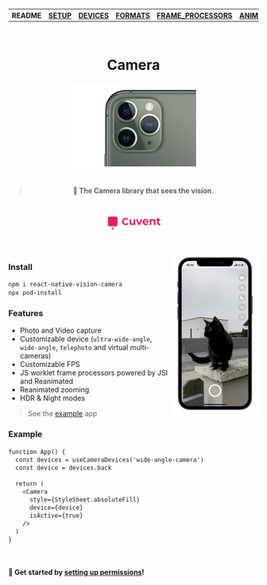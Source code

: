 <table>
<tr>
<th>README</th>
<th><a href="./docs/SETUP.md">SETUP</a></th>
<th><a href="./docs/DEVICES.md">DEVICES</a></th>
<th><a href="./docs/FORMATS.md">FORMATS</a></th>
<th><a href="./docs/FRAME_PROCESSORS.md">FRAME_PROCESSORS</a></th>
<th><a href="./docs/ANIMATED.md">ANIMATED</a></th>
<th><a href="./docs/ERRORS.md">ERRORS</a></th>
</tr>
</table>

<br/>

<h1 align="center">Camera</h1>

<div align="center">
  <img src="img/11.png" width="50%">
  <br />
  <br />
  <blockquote><h4>📸 The Camera library that sees the vision.</h4></blockquote>
  <br />
  <!-- <a href="https://github.com/mrousavy?tab=followers"><img src="https://img.shields.io/github/followers/mrousavy?label=Follow%20%40mrousavy&style=social"></a>
  <br />
  <a href="https://twitter.com/mrousavy"><img src="https://img.shields.io/twitter/follow/mrousavy?label=Follow%20%40mrousavy&style=social"></a>
  <br /> -->
  <a href="https://cuvent.com"><img height=40 src="./img/cuvent-logo-text.svg"></a>
</div>

<br/>
<br/>

<div>
  <img align="right" width="35%" src="./img/example.png">
</div>

### Install

```sh
npm i react-native-vision-camera
npx pod-install
```

### Features

* Photo and Video capture
* Customizable device (`ultra-wide-angle`, `wide-angle`, `telephoto` and virtual multi-cameras)
* Customizable FPS
* JS worklet frame processors powered by JSI and Reanimated
* Reanimated zooming
* HDR & Night modes

> See the [example](./example/) app

### Example


```tsx
function App() {
  const devices = useCameraDevices('wide-angle-camera')
  const device = devices.back

  return (
    <Camera
      style={StyleSheet.absoluteFill}
      device={device}
      isActive={true}
    />
  )
}
```

<br />

#### 🚀 Get started by [setting up permissions](./docs/SETUP.md)!
